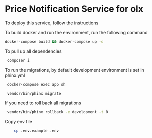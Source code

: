 # Price Notification Service for olx

To deploy this service, follow the instructions

To build docker and run the environment, run the following command
```sh
docker-compose build && docker-compose up -d
```

To pull up all dependencies

```sh
 composer i   
```

To run the migrations, by default development environment is set in phinx.yml

```sh
 docker-compose exec app sh  
```
```sh
 vendor/bin/phinx migrate
```

If you need to roll back all migrations

```sh
 vendor/bin/phinx rollback -e development -t 0
```

Copy env file

```bash
    cp .env.example .env
```
